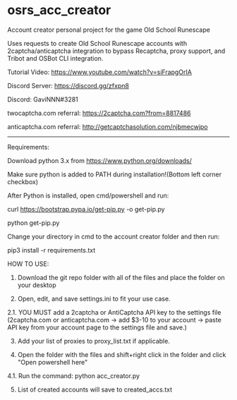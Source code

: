 # osrs_acc_creator
Account creator personal project for the game Old School Runescape

Uses requests to create Old School Runescape accounts with 2captcha/anticaptcha integration to bypass Recaptcha, proxy support, and Tribot and OSBot CLI integration.

Tutorial Video: https://www.youtube.com/watch?v=siFrapgOrIA

Discord Server: https://discord.gg/zfxpn8

Discord: GaviNNN#3281

twocaptcha.com referral: https://2captcha.com?from=8817486

anticaptcha.com referral: http://getcaptchasolution.com/njbmecwjpo

_____________________________________________________________________
Requirements:

Download python 3.x from https://www.python.org/downloads/

Make sure python is added to PATH during installation!(Bottom left corner checkbox)

After Python is installed, open cmd/powershell and run: 

curl https://bootstrap.pypa.io/get-pip.py -o get-pip.py

python get-pip.py

Change your directory in cmd to the account creator folder and then run:

pip3 install -r requirements.txt

HOW TO USE:

1. Download the git repo folder with all of the files and place the folder on your desktop

2. Open, edit, and save settings.ini to fit your use case.
  
  2.1. YOU MUST add a 2captcha or AntiCaptcha API key to the settings file (2captcha.com or anticaptcha.com -> add $3-10 to your account -> paste API key from your account page to the settings file and save.)

3. Add your list of proxies to proxy_list.txt if applicable.

4. Open the folder with the files and shift+right click in the folder and click "Open powershell here"
  
  4.1. Run the command: python acc_creator.py

5. List of created accounts will save to created_accs.txt
